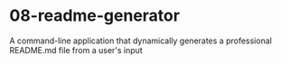 # 08-readme-generator
A command-line application that dynamically generates a professional README.md file from a user's input
